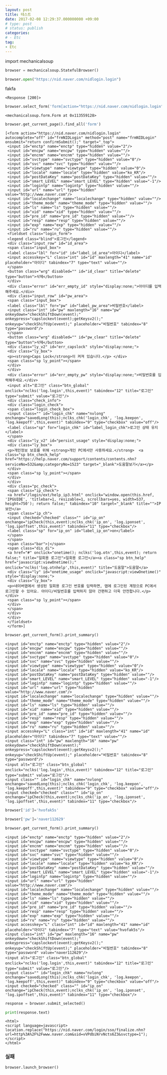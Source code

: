```yaml
---
layout: post
title: 테스트
date: 2017-02-08 12:29:37.000000000 +09:00
# type: post
# status: publish
categories:
# - Etc
tag:
- Etc
---
```



import mechanicalsoup



```python
browser = mechanicalsoup.StatefulBrowser()
```


```python
browser.open("https://nid.naver.com/nidlogin.login")
```


fakfa

    <Response [200]>




```python
browser.select_form('form[action="https://nid.naver.com/nidlogin.login"]')
```




    <mechanicalsoup.form.Form at 0x113559128>




```python
browser.get_current_page().find_all('form')
```




    [<form action="https://nid.naver.com/nidlogin.login" autocomplete="off" id="frmNIDLogin" method="post" name="frmNIDLogin" onsubmit="return confirmSubmit();" target="_top">
     <input id="enctp" name="enctp" type="hidden" value="2"/>
     <input id="encpw" name="encpw" type="hidden" value=""/>
     <input id="encnm" name="encnm" type="hidden" value=""/>
     <input id="svctype" name="svctype" type="hidden" value="0"/>
     <input id="svc" name="svc" type="hidden" value=""/>
     <input id="viewtype" name="viewtype" type="hidden" value="0"/>
     <input id="locale" name="locale" type="hidden" value="ko_KR"/>
     <input id="postDataKey" name="postDataKey" type="hidden" value=""/>
     <input id="smart_LEVEL" name="smart_LEVEL" type="hidden" value="-1"/>
     <input id="logintp" name="logintp" type="hidden" value=""/>
     <input id="url" name="url" type="hidden" value="http://www.naver.com"/>
     <input id="localechange" name="localechange" type="hidden" value=""/>
     <input id="theme_mode" name="theme_mode" type="hidden" value=""/>
     <input id="ls" name="ls" type="hidden" value=""/>
     <input id="xid" name="xid" type="hidden" value=""/>
     <input id="pre_id" name="pre_id" type="hidden" value=""/>
     <input id="resp" name="resp" type="hidden" value=""/>
     <input id="exp" name="exp" type="hidden" value=""/>
     <input id="ru" name="ru" type="hidden" value=""/>
     <fieldset class="login_form">
     <legend class="blind">로그인</legend>
     <div class="input_row" id="id_area">
     <span class="input_box">
     <label class="lbl" for="id" id="label_id_area">아이디</label>
     <input accesskey="L" class="int" id="id" maxlength="41" name="id" placeholder="아이디" tabindex="7" type="text" value=""/>
     </span>
     <button class="wrg" disabled="" id="id_clear" title="delete" type="button">삭제</button>
     </div>
     <div class="error" id="err_empty_id" style="display:none;">아이디를 입력해주세요.</div>
     <div class="input_row" id="pw_area">
     <span class="input_box">
     <label class="lbl" for="pw" id="label_pw_area">비밀번호</label>
     <input class="int" id="pw" maxlength="16" name="pw" onkeydown="checkShiftDown(event);" onkeypress="capslockevt(event);getKeysv2();" onkeyup="checkShiftUp(event);" placeholder="비밀번호" tabindex="8" type="password"/>
     </span>
     <button class="wrg" disabled="" id="pw_clear" title="delete" type="button">삭제</button>
     <div class="ly_v2" id="err_capslock" style="display:none;">
     <div class="ly_box">
     <p><strong>Caps Lock</strong>이 켜져 있습니다.</p> </div>
     <span class="sp ly_point"></span>
     </div>
     </div>
     <div class="error" id="err_empty_pw" style="display:none;">비밀번호를 입력해주세요.</div>
     <input alt="로그인" class="btn_global" onclick="nclks('log.login',this,event)" tabindex="12" title="로그인" type="submit" value="로그인"/>
     <div class="check_info">
     <div class="login_check">
     <span class="login_check_box">
     <input class="" id="login_chk" name="nvlong" onchange="savedLong(this);nclks_chk('login_chk', 'log.keepon', 'log.keepoff',this,event)" tabindex="9" type="checkbox" value="off"/>
     <label class="sp" for="login_chk" id="label_login_chk">로그인 상태 유지</label>
     </span>
     <div class="ly_v2" id="persist_usage" style="display:none;">
     <div class="ly_box">
     <p>개인정보 보호를 위해 <strong>개인 PC에서만 사용하세요.</strong>  <a class="sp btn_check_help" href="https://help.naver.com/support/contents/contents.nhn?serviceNo=532&amp;categoryNo=1523" target="_blank">도움말보기</a></p>
     </div>
     <span class="sp ly_point"></span>
     </div>
     </div>
     <div class="pc_check">
     <span class="ip_check">
     <a href="/login/ext/help_ip3.html" onclick="window.open(this.href, 'IPGUIDE', 'titlebar=1, resizable=1, scrollbars=yes, width=537, height=750'); return false;" tabindex="10" target="_blank" title="">IP보안</a>
     <span class="ip_ch">
     <input checked="checked" class="" id="ip_on" onchange="ipCheck(this,event);nclks_chk('ip_on', 'log.iponset', 'log.ipoffset',this,event)" tabindex="11" type="checkbox"/>
     <label class="sp" for="ip_on" id="label_ip_on">on</label>
     </span>
     </span>
     <span class="bar">|</span>
     <span class="dis_di">
     <a href="#" onclick="onetime(); nclks('log.otn',this,event); return false;" title="일회용 로그인">일회용 로그인</a><a class="sp btn_help" href="javascript:viewOnetime();" onclick="nclks('log.otnhelp',this,event)" title="도움말">도움말</a>
     <div class="ly" id="onetime_usage" onclick="javascript:viewOnetime()" style="display:none;">
     <div class="ly_box">
     <p>네이버앱에서 생성된 일회용 로그인 번호를 입력하면, 앱에 로그인된 계정으로 PC에서 로그인할 수 있어요. 아이디/비밀번호를 입력하지 않아 간편하고 더욱 안전합니다.</p> </div>
     <span class="sp ly_point"></span>
     </div>
     </span>
     </div>
     </div>
     </fieldset>
     </form>]




```python
browser.get_current_form().print_summary()
```

    <input id="enctp" name="enctp" type="hidden" value="2"/>
    <input id="encpw" name="encpw" type="hidden" value=""/>
    <input id="encnm" name="encnm" type="hidden" value=""/>
    <input id="svctype" name="svctype" type="hidden" value="0"/>
    <input id="svc" name="svc" type="hidden" value=""/>
    <input id="viewtype" name="viewtype" type="hidden" value="0"/>
    <input id="locale" name="locale" type="hidden" value="ko_KR"/>
    <input id="postDataKey" name="postDataKey" type="hidden" value=""/>
    <input id="smart_LEVEL" name="smart_LEVEL" type="hidden" value="-1"/>
    <input id="logintp" name="logintp" type="hidden" value=""/>
    <input id="url" name="url" type="hidden" value="http://www.naver.com"/>
    <input id="localechange" name="localechange" type="hidden" value=""/>
    <input id="theme_mode" name="theme_mode" type="hidden" value=""/>
    <input id="ls" name="ls" type="hidden" value=""/>
    <input id="xid" name="xid" type="hidden" value=""/>
    <input id="pre_id" name="pre_id" type="hidden" value=""/>
    <input id="resp" name="resp" type="hidden" value=""/>
    <input id="exp" name="exp" type="hidden" value=""/>
    <input id="ru" name="ru" type="hidden" value=""/>
    <input accesskey="L" class="int" id="id" maxlength="41" name="id" placeholder="아이디" tabindex="7" type="text" value=""/>
    <input class="int" id="pw" maxlength="16" name="pw" onkeydown="checkShiftDown(event);" onkeypress="capslockevt(event);getKeysv2();" onkeyup="checkShiftUp(event);" placeholder="비밀번호" tabindex="8" type="password"/>
    <input alt="로그인" class="btn_global" onclick="nclks('log.login',this,event)" tabindex="12" title="로그인" type="submit" value="로그인"/>
    <input class="" id="login_chk" name="nvlong" onchange="savedLong(this);nclks_chk('login_chk', 'log.keepon', 'log.keepoff',this,event)" tabindex="9" type="checkbox" value="off"/>
    <input checked="checked" class="" id="ip_on" onchange="ipCheck(this,event);nclks_chk('ip_on', 'log.iponset', 'log.ipoffset',this,event)" tabindex="11" type="checkbox"/>



```python
browser['id']='hvofak5s'
```


```python
browser['pw']='naver112629'
```


```python
browser.get_current_form().print_summary()
```

    <input id="enctp" name="enctp" type="hidden" value="2"/>
    <input id="encpw" name="encpw" type="hidden" value=""/>
    <input id="encnm" name="encnm" type="hidden" value=""/>
    <input id="svctype" name="svctype" type="hidden" value="0"/>
    <input id="svc" name="svc" type="hidden" value=""/>
    <input id="viewtype" name="viewtype" type="hidden" value="0"/>
    <input id="locale" name="locale" type="hidden" value="ko_KR"/>
    <input id="postDataKey" name="postDataKey" type="hidden" value=""/>
    <input id="smart_LEVEL" name="smart_LEVEL" type="hidden" value="-1"/>
    <input id="logintp" name="logintp" type="hidden" value=""/>
    <input id="url" name="url" type="hidden" value="http://www.naver.com"/>
    <input id="localechange" name="localechange" type="hidden" value=""/>
    <input id="theme_mode" name="theme_mode" type="hidden" value=""/>
    <input id="ls" name="ls" type="hidden" value=""/>
    <input id="xid" name="xid" type="hidden" value=""/>
    <input id="pre_id" name="pre_id" type="hidden" value=""/>
    <input id="resp" name="resp" type="hidden" value=""/>
    <input id="exp" name="exp" type="hidden" value=""/>
    <input id="ru" name="ru" type="hidden" value=""/>
    <input accesskey="L" class="int" id="id" maxlength="41" name="id" placeholder="아이디" tabindex="7" type="text" value="hvofak5s"/>
    <input class="int" id="pw" maxlength="16" name="pw" onkeydown="checkShiftDown(event);" onkeypress="capslockevt(event);getKeysv2();" onkeyup="checkShiftUp(event);" placeholder="비밀번호" tabindex="8" type="password" value="naver112629"/>
    <input alt="로그인" class="btn_global" onclick="nclks('log.login',this,event)" tabindex="12" title="로그인" type="submit" value="로그인"/>
    <input class="" id="login_chk" name="nvlong" onchange="savedLong(this);nclks_chk('login_chk', 'log.keepon', 'log.keepoff',this,event)" tabindex="9" type="checkbox" value="off"/>
    <input checked="checked" class="" id="ip_on" onchange="ipCheck(this,event);nclks_chk('ip_on', 'log.iponset', 'log.ipoffset',this,event)" tabindex="11" type="checkbox"/>



```python
response = browser.submit_selected()
```


```python
print(response.text)
```

    <html>
    <script language=javascript>
    location.replace("https://nid.naver.com/login/sso/finalize.nhn?url=http%3A%2F%2Fwww.naver.com&sid=vVPdbiNrvNcts6Z3&svctype=1");
    </script>
    </html>



### 실패


```python
browser.launch_browser()
```


```python

```
